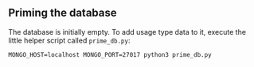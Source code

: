 ## Priming the database

The database is initially empty. To add usage type data to it, execute the little helper script called `prime_db.py`:

```MONGO_HOST=localhost MONGO_PORT=27017 python3 prime_db.py```